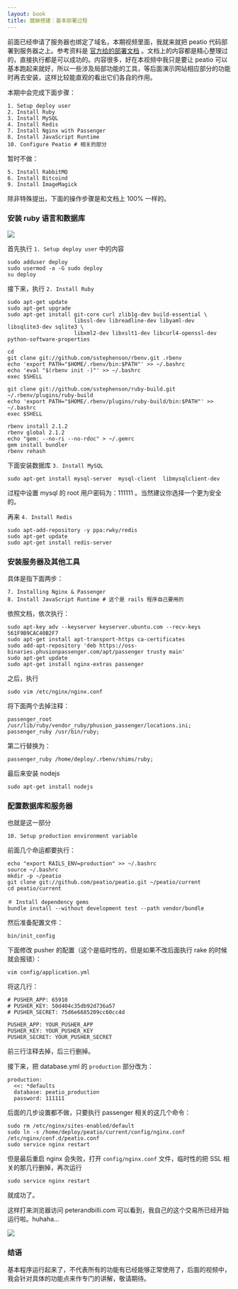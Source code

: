 ```yaml
---
layout: book
title: 貔貅搭建：基本部署过程
---
```


前面已经申请了服务器也绑定了域名，本期视频里面，我就来就把 peatio 代码部署到服务器之上。参考资料是 [官方给的部署文档](https://github.com/peatio/peatio/blob/master/doc/deploy-ubuntu.md) 。文档上的内容都是精心整理过的，直接执行都是可以成功的。内容很多，好在本视频中我只是要让 peatio 可以基本跑起来就好，所以一些涉及局部功能的工具，等后面演示网站相应部分的功能时再去安装，这样比较能直观的看出它们各自的作用。

本期中会完成下面步骤：

    1. Setup deploy user
    2. Install Ruby
    3. Install MySQL
    4. Install Redis
    7. Install Nginx with Passenger
    8. Install JavaScript Runtime
    10. Configure Peatio # 相关的部分

暂时不做：

    5. Install RabbitMQ
    6. Install Bitcoind
    9. Install ImageMagick


<!-- 本文档中把都运行了那些具体的命令都记录一下吧，便于后面对照，或者重装服务器的话，复现整个场景 -->

除非特殊提出，下面的操作步骤是和文档上 100% 一样的。

### 安装 ruby 语言和数据库

![](http://media.happycasts.net/pic/peterpic/ruby-lang.png)

首先执行 `1. Setup deploy user` 中的内容

    sudo adduser deploy
    sudo usermod -a -G sudo deploy
    su deploy

接下来，执行 `2. Install Ruby`

    sudo apt-get update
    sudo apt-get upgrade
    sudo apt-get install git-core curl zlib1g-dev build-essential \
                         libssl-dev libreadline-dev libyaml-dev libsqlite3-dev sqlite3 \
                         libxml2-dev libxslt1-dev libcurl4-openssl-dev python-software-properties

    cd
    git clone git://github.com/sstephenson/rbenv.git .rbenv
    echo 'export PATH="$HOME/.rbenv/bin:$PATH"' >> ~/.bashrc
    echo 'eval "$(rbenv init -)"' >> ~/.bashrc
    exec $SHELL

    git clone git://github.com/sstephenson/ruby-build.git ~/.rbenv/plugins/ruby-build
    echo 'export PATH="$HOME/.rbenv/plugins/ruby-build/bin:$PATH"' >> ~/.bashrc
    exec $SHELL

    rbenv install 2.1.2
    rbenv global 2.1.2
    echo "gem: --no-ri --no-rdoc" > ~/.gemrc
    gem install bundler
    rbenv rehash


下面安装数据库 `3. Install MySQL`

    sudo apt-get install mysql-server  mysql-client  libmysqlclient-dev

过程中设置 mysql 的 root 用户密码为：111111 。当然建议你选择一个更为安全的。


再来 `4. Install Redis`

    sudo apt-add-repository -y ppa:rwky/redis
    sudo apt-get update
    sudo apt-get install redis-server

<!-- redis 必须得安装，不然后面要报错 -->

### 安装服务器及其他工具

具体是指下面两步：

    7. Installing Nginx & Passenger
    8. Install JavaScript Runtime # 这个是 rails 程序自己要用的


依照文档，依次执行：

    sudo apt-key adv --keyserver keyserver.ubuntu.com --recv-keys 561F9B9CAC40B2F7
    sudo apt-get install apt-transport-https ca-certificates
    sudo add-apt-repository 'deb https://oss-binaries.phusionpassenger.com/apt/passenger trusty main'
    sudo apt-get update
    sudo apt-get install nginx-extras passenger

之后，执行

    sudo vim /etc/nginx/nginx.conf

将下面两个去掉注释：

    passenger_root /usr/lib/ruby/vendor_ruby/phusion_passenger/locations.ini;
    passenger_ruby /usr/bin/ruby;

第二行替换为：

    passenger_ruby /home/deploy/.rbenv/shims/ruby;

最后来安装 nodejs

    sudo apt-get install nodejs

<!-- 不需要 passenger-install-nginx-module 这一步
按照 https://github.com/peatio/peatio/blob/master/doc/deploy-ubuntu.md
安装 passenger 定制过的 nginx -->

### 配置数据库和服务器

也就是这一部分

    10. Setup production environment variable

前面几个命运都要执行：

    echo "export RAILS_ENV=production" >> ~/.bashrc
    source ~/.bashrc
    mkdir -p ~/peatio
    git clone git://github.com/peatio/peatio.git ~/peatio/current
    cd peatio/current

    ＃ Install dependency gems
    bundle install --without development test --path vendor/bundle

然后准备配置文件：

    bin/init_config

下面修改 pusher 的配置（这个是临时性的，但是如果不改后面执行 rake 的时候就会报错）：

    vim config/application.yml

将这几行：

    # PUSHER_APP: 65910
    # PUSHER_KEY: 50d404c35db92d736a57
    # PUSHER_SECRET: 75d6e6685209cc60cc4d

    PUSHER_APP: YOUR_PUSHER_APP
    PUSHER_KEY: YOUR_PUSHER_KEY
    PUSHER_SECRET: YOUR_PUSHER_SECRET

前三行注释去掉，后三行删掉。

接下来，把 database.yml 的 `production` 部分改为：

    production:
      <<: *defaults
      database: peatio_production
      password: 111111

<!-- - 修改 push 在 application.yml 和 这个 database.yml 的数据之后，不用重启服务器 后续 rake 命令就可以成功-->

<!--
- bitcoind
  - 第6步中，填入
    - happypeter
    - p111111

- Setup bitcoind rpc endpoint
  - vim config/currencies.yml

      rpc: http://happypeter:p111111@127.0.0.1:18332 -->

<!-- 缺少 pusher 配置 rake db:setup 这一步会报错 -->

后面的几步设置都不做，只要执行 passenger 相关的这几个命令：

    sudo rm /etc/nginx/sites-enabled/default
    sudo ln -s /home/deploy/peatio/current/config/nginx.conf /etc/nginx/conf.d/peatio.conf
    sudo service nginx restart

但是最后重启 nginx 会失败，打开 `config/nginx.conf` 文件，临时性的把 SSL 相关的那几行删掉，再次运行

    sudo service nginx restart

就成功了。

这样打来浏览器访问 peterandbilli.com 可以看到，我自己的这个交易所已经开始运行啦。huhaha...

![](http://media.happycasts.net/pic/peterpic/peatio_shot.png)

### 结语

基本程序运行起来了，不代表所有的功能有已经能够正常使用了，后面的视频中，我会针对具体的功能点来作专门的讲解，敬请期待。
